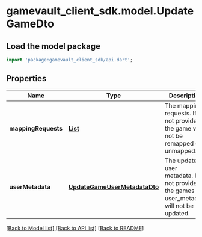 # gamevault_client_sdk.model.UpdateGameDto

## Load the model package
```dart
import 'package:gamevault_client_sdk/api.dart';
```

## Properties
Name | Type | Description | Notes
------------ | ------------- | ------------- | -------------
**mappingRequests** | [**List<MapGameDto>**](MapGameDto.md) | The mapping requests. If not provided, the game will not be remapped or unmapped. | [optional] [default to const []]
**userMetadata** | [**UpdateGameUserMetadataDto**](UpdateGameUserMetadataDto.md) | The updated user metadata. If not provided, the games user_metadata will not be updated. | [optional] 

[[Back to Model list]](../README.md#documentation-for-models) [[Back to API list]](../README.md#documentation-for-api-endpoints) [[Back to README]](../README.md)


